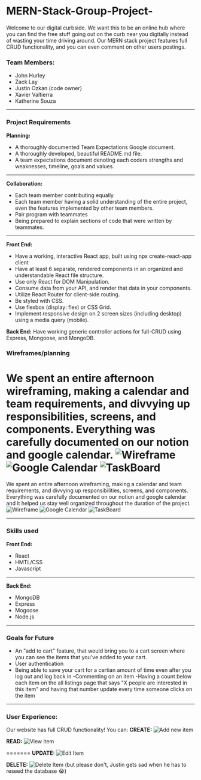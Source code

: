 # MERN-Stack-Group-Project-

Welcome to our digital curbside. We want this to be an online hub where you can find the free stuff going out on the curb near you digitally instead of wasting your time driving around. Our MERN stack project features full CRUD functionality, and you can even comment on other users postings.

### Team Members:
- John Hurley
- Zack Lay
- Justin Ozkan (code owner)
- Xavier Valtierra
- Katherine Souza
--- 
### Project Requirements
**Planning:**
- A thoroughly documented Team Expectations Google document.
- A thoroughly developed, beautiful README.md file.
- A team expectations document denoting each coders strengths and weaknesses, timeline, goals and values.
--- 
**Collaboration:**
- Each team member contributing equally
- Each team member having a solid understanding of the entire project, even the features implemented by other team members.
- Pair program with teammates
- Being prepared to explain sections of code that were written by teammates.

--- 
**Front End:**
- Have a working, interactive React app, built using npx create-react-app client
- Have at least 6 separate, rendered components in an organized and understandable React file structure.
- Use only React for DOM Manipulation.
- Consume data from your API, and render that data in your components.
- Utilize React Router for client-side routing.
- Be styled with CSS.
- Use flexbox (display: flex) or CSS Grid.
- Implement responsive design on 2 screen sizes (including desktop) using a media query (mobile).

**Back End:**
Have working generic controller actions for full-CRUD using Express, Mongoose, and MongoDB.

### Wireframes/planning

We spent an entire afternoon wireframing, making a calendar and team requirements, and divvying up responsibilities, screens, and components. Everything was carefully documented on our notion and google calendar.
![Wireframe](https://imgur.com/a/xr6IYmy)
![Google Calendar](https://i.imgur.com/doXEwd1.png)
![TaskBoard](https://imgur.com/nZAX1Pq)
=======
We spent an entire afternoon wireframing, making a calendar and team requirements, and divvying up responsibilities, screens, and components. Everything was carefully documented on our notion and google calendar and it helped us stay well organized throughout the duration of the project.
![Wireframe](https://i.imgur.com/DCAQw8T.jpgy)
![Google Calendar](https://imgur.com/a/8tXALaV)
![TaskBoard](https://i.imgur.com/nZAX1Pq.png)


--- 
### Skills used
**Front End:**
- React
- HMTL/CSS
- Javascript
--- 
**Back End:**
- MongoDB
- Express
- Mogoose
- Node.js
--- 
### Goals for Future
- An "add to cart" feature, that would bring you to a cart screen where you can see the items that you've added to your cart.
- User authentication
- Being able to save your cart for a certian amount of time even after you log out and log back in
-Commenting on an item
-Having a count below each item on the all listings page that says "X people are interested in this item" and having that number update every time someone clicks on the item
---
### User Experience:
Our website has full CRUD functionality! You can:
**CREATE:**
![Add new item](https://i.imgur.com/Y1ysbtu.png)

**READ:**
![View item](https://i.imgur.com/C8HEZef.png)

[comment]: <> (This is a comment, it will not be included)
=======
**UPDATE:**
![Edit Item](https://i.imgur.com/cxEfGrx.png)

**DELETE:**
![Delete Item](https://i.imgur.com/6J3K9Pc.png)
(but please don't, Justin gets sad when he has to reseed the database :sob:)

